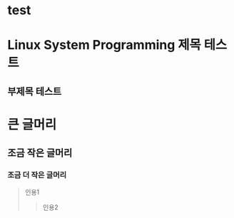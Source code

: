 # test
Linux System Programming
제목 테스트
========
부제목 테스트
---------
# 큰 글머리
## 조금 작은 글머리
### 조금 더 작은 글머리

> 인용1
>> 인용2
